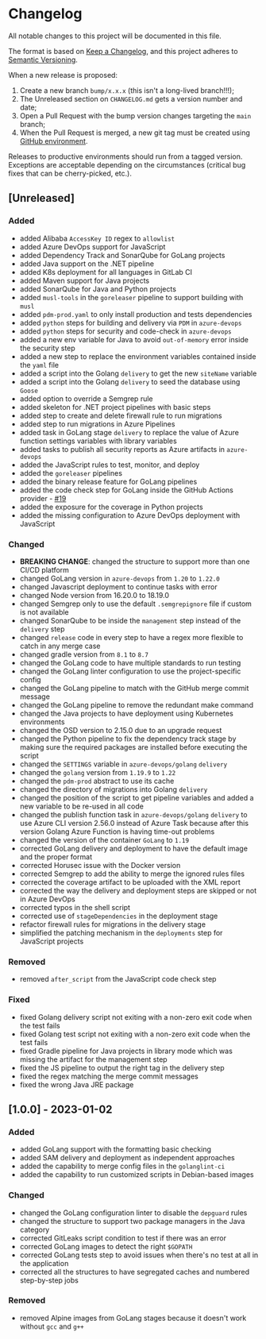 # Changelog

All notable changes to this project will be documented in this file.

The format is based on [Keep a Changelog](https://keepachangelog.com/en/1.0.0/), and this project adheres to [Semantic Versioning](https://semver.org/spec/v2.0.0.html).

When a new release is proposed:

1. Create a new branch `bump/x.x.x` (this isn't a long-lived branch!!!);
2. The Unreleased section on `CHANGELOG.md` gets a version number and date;
3. Open a Pull Request with the bump version changes targeting the `main` branch;
4. When the Pull Request is merged, a new git tag must be created using [GitHub environment](https://github.com/rios0rios0/pipelines/tags).

Releases to productive environments should run from a tagged version.
Exceptions are acceptable depending on the circumstances (critical bug fixes that can be cherry-picked, etc.).

## [Unreleased]

### Added

- added Alibaba `AccessKey ID` regex to `allowlist`
- added Azure DevOps support for JavaScript
- added Dependency Track and SonarQube for GoLang projects
- added Java support on the .NET pipeline
- added K8s deployment for all languages in GitLab CI
- added Maven support for Java projects
- added SonarQube for Java and Python projects
- added `musl-tools` in the `goreleaser` pipeline to support building with `musl`
- added `pdm-prod.yaml` to only install production and tests dependencies
- added `python` steps for building and delivery via `PDM` in `azure-devops`
- added `python` steps for security and code-check in `azure-devops`
- added a new env variable for Java to avoid `out-of-memory` error inside the security step
- added a new step to replace the environment variables contained inside the `yaml` file
- added a script into the Golang `delivery` to get the new `siteName` variable
- added a script into the Golang `delivery` to seed the database using `Goose`
- added option to override a Semgrep rule
- added skeleton for .NET project pipelines with basic steps
- added step to create and delete firewall rule to run migrations
- added step to run migrations in Azure Pipelines
- added task in GoLang stage `delivery` to replace the value of Azure function settings variables with library variables
- added tasks to publish all security reports as Azure artifacts in `azure-devops`
- added the JavaScript rules to test, monitor, and deploy
- added the `goreleaser` pipelines
- added the binary release feature for GoLang pipelines
- added the code check step for GoLang inside the GitHub Actions provider - [#19](https://github.com/rios0rios0/pipelines/issues/19)
- added the exposure for the coverage in Python projects
- added the missing configuration to Azure DevOps deployment with JavaScript

### Changed

- **BREAKING CHANGE**: changed the structure to support more than one CI/CD platform
- changed GoLang version in `azure-devops` from `1.20` to `1.22.0`
- changed Javascript deployment to continue tasks with error
- changed Node version from 16.20.0 to 18.19.0
- changed Semgrep only to use the default `.semgrepignore` file if custom is not available
- changed SonarQube to be inside the `management` step instead of the `delivery` step
- changed `release` code in every step to have a regex more flexible to catch in any merge case
- changed gradle version from `8.1` to `8.7`
- changed the GoLang code to have multiple standards to run testing
- changed the GoLang linter configuration to use the project-specific config
- changed the GoLang pipeline to match with the GitHub merge commit message
- changed the GoLang pipeline to remove the redundant make command
- changed the Java projects to have deployment using Kubernetes environments
- changed the OSD version to 2.15.0 due to an upgrade request
- changed the Python pipeline to fix the dependency track stage by making sure the required packages are installed before executing the script
- changed the `SETTINGS` variable in `azure-devops/golang` `delivery`
- changed the `golang` version from `1.19.9` to `1.22`
- changed the `pdm-prod` abstract to use its cache
- changed the directory of migrations into Golang `delivery`
- changed the position of the script to get pipeline variables and added a new variable to be re-used in all code
- changed the publish function task in `azure-devops/golang` `delivery` to use Azure CLI version 2.56.0 instead of Azure Task because after this version Golang Azure Function is having time-out problems
- changed the version of the container `GoLang` to `1.19`
- corrected GoLang delivery and deployment to have the default image and the proper format
- corrected Horusec issue with the Docker version
- corrected Semgrep to add the ability to merge the ignored rules files
- corrected the coverage artifact to be uploaded with the XML report
- corrected the way the delivery and deployment steps are skipped or not in Azure DevOps
- corrected typos in the shell script
- corrected use of `stageDependencies` in the deployment stage
- refactor firewall rules for migrations in the delivery stage
- simplified the patching mechanism in the `deployments` step for JavaScript projects

### Removed

- removed `after_script` from the JavaScript code check step

### Fixed

- fixed Golang delivery script not exiting with a non-zero exit code when the test fails
- fixed Golang test script not exiting with a non-zero exit code when the test fails
- fixed Gradle pipeline for Java projects in library mode which was missing the artifact for the management step
- fixed the JS pipeline to output the right tag in the delivery step
- fixed the regex matching the merge commit messages
- fixed the wrong Java JRE package

## [1.0.0] - 2023-01-02

### Added

- added GoLang support with the formatting basic checking
- added SAM delivery and deployment as independent approaches
- added the capability to merge config files in the `golanglint-ci`
- added the capability to run customized scripts in Debian-based images

### Changed

- changed the GoLang configuration linter to disable the `depguard` rules
- changed the structure to support two package managers in the Java category
- corrected GitLeaks script condition to test if there was an error
- corrected GoLang images to detect the right `$GOPATH`
- corrected GoLang tests step to avoid issues when there's no test at all in the application
- corrected all the structures to have segregated caches and numbered step-by-step jobs

### Removed

- removed Alpine images from GoLang stages because it doesn't work without `gcc` and `g++`
